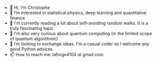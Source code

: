 - 👋 Hi, I’m Christophe
- 👀 I’m interested in statistical physics, deep learning and quantitative finance
- 👀 I'm currently reading a lot about self-avoiding random walks. It is a truly fascinating topic
- 👀 I'm also very curious about quantum computing (in the limited scope of quantum algorithmic) 
- 💞️ I’m looking to exchange ideas. I'm a casual coder so I welcome any good Python advices.
- 📫 How to reach me: laforge4104 at gmail.com

<!---
ChristopheLaforge/ChristopheLaforge is a ✨ special ✨ repository because its `README.md` (this file) appears on your GitHub profile.
You can click the Preview link to take a look at your changes.
--->
